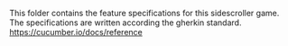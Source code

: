 This folder contains the feature specifications for this sidescroller
game. The specifications are written according the gherkin standard.
https://cucumber.io/docs/reference
